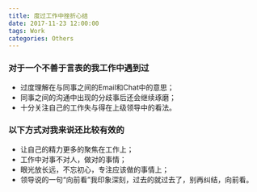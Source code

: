 ```yaml
---
title: 度过工作中挫折心结
date: 2017-11-23 12:00:00
tags: Work
categories: Others
---
```


### 对于一个不善于言表的我工作中遇到过

- 过度理解在与同事之间的Email和Chat中的意思；
- 同事之间的沟通中出现的分歧事后还会继续琢磨；
- 十分关注自己的工作失与得在上级领导中的看法。

### 以下方式对我来说还比较有效的

- 让自己的精力更多的聚焦在工作上；
- 工作中对事不对人，做对的事情；
- 眼光放长远，不忘初心，专注应该做的事情上；
- 领导说的一句“向前看”我印象深刻，过去的就过去了，别再纠结，向前看。
